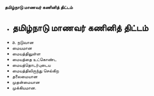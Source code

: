 **தமிழ்நாடு மாணவர் கணினித் திட்டம்**
- # தமிழ்நாடு மாணவர் கணினித் திட்டம்
- a. நடுவான
- மையமான
- மையத்திலுள்ள
- மையத்தை உட்கொண்ட
- மையத்தொடர்புடைய
- மையத்திலிருந்து செல்கிற
- தலைமையான
- முதன்மையான
- முக்கியமான.

